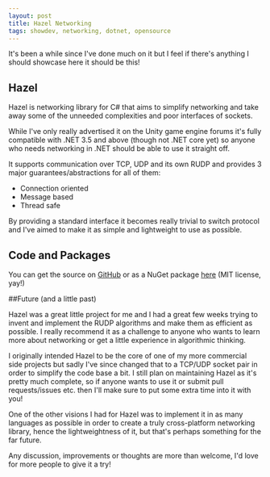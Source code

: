 ```yaml
---
layout: post
title: Hazel Networking
tags: showdev, networking, dotnet, opensource
---
```


It's been a while since I've done much on it but I feel if there's anything I should showcase here it should be this!

## Hazel
Hazel is networking library for C# that aims to simplify networking and take away some of the unneeded complexities and poor interfaces of sockets.

While I've only really advertised it on the Unity game engine forums it's fully compatible with .NET 3.5 and above (though not .NET core yet) so anyone who needs networking in .NET should be able to use it straight off.

It supports communication over TCP, UDP and its own RUDP and provides 3 major guarantees/abstractions for all of them:
* Connection oriented
* Message based
* Thread safe

By providing a standard interface it becomes really trivial to switch protocol and I've aimed to make it as simple and lightweight to use as possible.

## Code and Packages

You can get the source on [GitHub](https://github.com/DarkRiftNetworking/Hazel-Networking) or as a NuGet package [here](https://www.nuget.org/packages/DarkRiftNetworking.Hazel/) (MIT license, yay!)

##Future (and a little past)

Hazel was a great little project for me and I had a great few weeks trying to invent and implement the RUDP algorithms and make them as efficient as possible. I really recommend it as a challenge to anyone who wants to learn more about networking or get a little experience in algorithmic thinking.

I originally intended Hazel to be the core of one of my more commercial side projects but sadly I've since changed that to a TCP/UDP socket pair in order to simplify the code base a bit. I still plan on maintaining Hazel as it's pretty much complete, so if anyone wants to use it or submit pull requests/issues etc. then I'll make sure to put some extra time into it with you!

One of the other visions I had for Hazel was to implement it in as many languages as possible in order to create a truly cross-platform networking library, hence the lightweightness of it, but that's perhaps something for the far future.

Any discussion, improvements or thoughts are more than welcome, I'd love for more people to give it a try!
